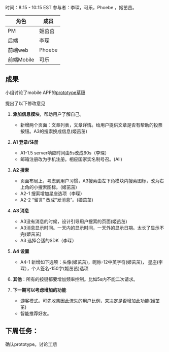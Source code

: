 时间：8:15 - 10:15 EST
参与者：李琛，可乐，Phoebe ，姬茁茁。 

|角色|成员|
|----|----|
|PM|姬茁茁|
|后端|李琛|
|前端web|Phoebe|
|前端Mobile|可乐|

## 成果
小组讨论了mobile APP的[prototype草稿](https://github.com/Jianyi-Ren/Aseland/tree/master/Document/Prototype/8.6%20Version%201.0) 

提出了以下修改意见

1. **添加信息模块**，帮助用户了解自己。
    - 新增两个页面：文章列表，文章详情。给用户提供文章是否有帮助的投票按钮。A3的搜索换成信息(姬茁茁)
2. **A1 登录/注册**
	- A1-1.5 server响应时间由5s改成60s（李琛）
	- 邮箱注册改为手机注册。相应国家实名制号召。(All)
3. **A2 搜索**
	- 页面布局上，考虑到用户习惯，A3搜索由左下角模块内搜索图标，改为右上角的小搜索图标。(姬茁茁)
	- A2-1 搜索增加星座选项（李琛）
    - A2-2 “留言” 改成“发消息”。(姬茁茁) 
4. **A3 消息**
	- A3没有消息的时候，设计引导用户搜索的页面(姬茁茁)
	- A3消息显示时间。一天内的显示时间，一天外的显示日期。太长了显示不完(姬茁茁)
	- A3 选择合适的SDK（李琛）
5. **A4 设置**
	- A4-1 新增如下选项：头像(姬茁茁)，昵称-12中英字符(姬茁茁)， 星座(李琛），个人签名-150字(姬茁茁)选项


6. **其他**：所有的按键都要增加频率控制。比如5s内不能二次请求。
	

7.  **下一期可以考虑增加的功能**
	- 游客模式。可先收集因此流失的用户比例，来决定是否增加此功能(姬茁茁)
	- 智能推荐好友。
 


## 下周任务：
确认prototype。讨论工期
